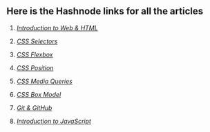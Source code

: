 ## Here is the Hashnode links for all the articles

1. *[Introduction to Web & HTML](https://sayantan23.hashnode.dev/introduction-web-development-and-html)*

2. *[CSS Selectors](https://sayantan23.hashnode.dev/lets-discuss-about-css-selectors)*

3. *[CSS Flexbox](https://sayantan23.hashnode.dev/css-flexbox)*

4. *[CSS Position](https://sayantan23.hashnode.dev/css-position)*

5. *[CSS Media Queries](https://sayantan23.hashnode.dev/css-media-queries)*

6. *[CSS Box Model](https://sayantan23.hashnode.dev/css-box-model)*

7. *[Git & GitHub](https://sayantan23.hashnode.dev/git-and-github)*

8. *[Introduction to JavaScript](https://sayantan23.hashnode.dev/introduction-to-javascript)*